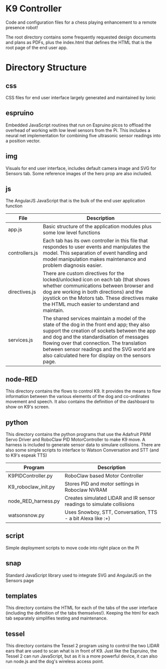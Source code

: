 # K9 Controller
Code and configuration files for a chess playing enhancement to a remote presence robot!

The root directory contains some frequently requested design documents and plans as PDFs, plus the index.html that defines the HTML that is the root page of the end user app.

# Directory Structure

## css
CSS files for end user interface largely generated and maintained by Ionic

## espruino
Embedded JavaScript routines that run on Espruino picos to offload the overhead of working with low level sensors from the Pi.  This includes a neural net implementation for combining five ultrasonic sensor readings into a position vector.  

## img
Visuals for end user interface, includes default camera image and SVG for Sensors tab.  Some reference images of the hero prop are also included.

## js
The AngularJS JavaScript that is the bulk of the end user application function

File | Description
---  | ---
app.js | Basic structure of the application modules plus some low level functions
controllers.js | Each tab has its own controller in this file that respondes to user events and manipulates the model.  This separation of event handling and model manipulation makes maintenance and problem diagnosis easier.
directives.js | There are custom directives for the locked/unlocked icon on each tab (that shows whether communications between browser and dog are working in both directions) and the joystick on the Motors tab.  These directives make the HTML much easier to understand and maintain.
services.js | The shared services maintain a model of the state of the dog in the front end app; they also support the creation of sockets between the app and dog and the standardisation of messages flowing over that connection.  The translation between sensor readings and the SVG world are also calculated here for display on the sensors page.
  
## node-RED
This directory contains the flows to control K9.  It provides the means to flow information between the various elements of the dog and co-ordinates movement and speech.  It also contains the definition of the dashboard to show on K9's screen.

## python
This directory contains the python programs that use the Adafruit PWM Servo Driver and RoboClaw PID MotorController to make K9 move. A harness is included to generate sensor data to simulare collisions.  There are also some simple scripts to interface to Watson Conversation and STT (and to K9's espeak TTS)

Program | Description
---  | ---
K9PIDController.py | RoboClaw based Motor Controller
K9_roboclaw_init.py | Stores PID and motor settings in Roboclaw NVRAM
node_RED_harness.py | Creates simulated LIDAR and IR sensor readings to simulate collisions
watsonsnow.py | Uses Snowboy, STT, Conversation, TTS - a bit Alexa like :+)

## script
Simple deployment scripts to move code into right place on the Pi

## snap
Standard JavaScript library used to integrate SVG and AngularJS on the Sensors page
 
## templates
This directory contains the HTML for each of the tabs of the user interface (including the definition of the tabs themselves!).  Keeping the html for each tab separately simplifies testing and maintenance.

## tessel
This directory contains the Tessel 2 program using to control the two LIDAR ears that are used to scan what is in front of K9.  Just like the Espruino, the Tessel 2 can run JavaScript, but as it is a more powerful device, it can also run node.js and the dog's wireless access point.
